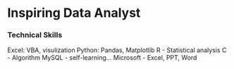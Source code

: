 # Inspiring Data Analyst
### Technical Skills
Excel: VBA, visulization
Python: Pandas, Matplotlib
R - Statistical analysis
C - Algorithm
MySQL - self-learning...
Microsoft - Excel, PPT, Word
